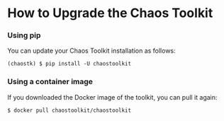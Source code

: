 # How to Upgrade the Chaos Toolkit

### Using pip

You can update your Chaos Toolkit installation as follows:

```
(chaostk) $ pip install -U chaostoolkit
```

### Using a container image

If you downloaded the Docker image of the toolkit, you can pull it again:

```
$ docker pull chaostoolkit/chaostoolkit
```

